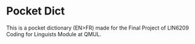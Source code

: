 # Pocket Dict

This is a pocket dictionary (EN>FR) made for the Final Project of LIN6209 Coding for Linguists Module at QMUL.